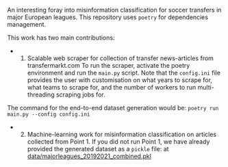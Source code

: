 An interesting foray into misinformation classification for soccer transfers in major European leagues.
This repository uses `poetry` for dependencies management.

This work has two main contributions:
* 1. Scalable web scraper for collection of transfer news-articles from transfermarkt.com
To run the scraper, activate the poetry environment and run the `main.py` script.
Note that the `config.ini` file provides the user with customisation on what years to scrape for, what teams to scrape for, and 
the number of workers to run multi-threading scraping jobs for.

The command for the end-to-end dataset generation would be: `poetry run main.py --config config.ini`

* 2. Machine-learning work for misinformation classification on articles collected from Point 1.
If you did not run Point 1, we have already provided the generated dataset as a `pickle` file: at [data/majorleagues_20192021_combined.pkl](https://github.com/kenghweeng/sports-messiest-news/blob/main/data/majorleagues_20192021_combined.pkl)

